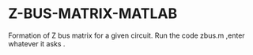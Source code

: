 # Z-BUS-MATRIX-MATLAB
Formation of Z bus matrix for a given circuit.
Run the code zbus.m ,enter whatever it asks .
